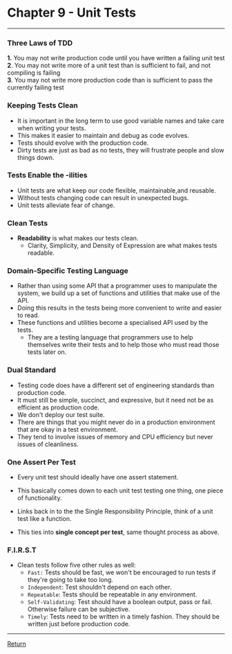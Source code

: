 # Chapter 9 - Unit Tests

---

### Three Laws of TDD

**1.** You may not write production code until you have written a failing unit test  
**2**. You may not write more of a unit test than is sufficient to fail, and not compiling is failing  
**3**. You may not write more production code than is sufficient to pass the currently failing test

### Keeping Tests Clean

- It is important in the long term to use good variable names and take care when writing your tests.
- This makes it easier to maintain and debug as code evolves.
- Tests should evolve with the production code.
- Dirty tests are just as bad as no tests, they will frustrate people and slow things down.

### Tests Enable the -ilities

- Unit tests are what keep our code flexible, maintainable,and reusable.
- Without tests changing code can result in unexpected bugs.
- Unit tests alleviate fear of change.

### Clean Tests

- **Readability** is what makes our tests clean.
  - Clarity, Simplicity, and Density of Expression are what makes tests readable.

### Domain-Specific Testing Language

- Rather than using some API that a programmer uses to manipulate the system, we build up a set of functions and utilities that make use of the API.
- Doing this results in the tests being more convenient to write and easier to read.
- These functions and utilities become a specialised API used by the tests.
  - They are a testing language that programmers use to help themselves write their tests and to help those who must read those tests later on.

### Dual Standard

- Testing code does have a different set of engineering standards than production code.
- It must still be simple, succinct, and expressive, but it need not be as efficient as production code.
- We don't deploy our test suite.
- There are things that you might never do in a production environment that are okay in a test environment.
- They tend to involve issues of memory and CPU efficiency but never issues of cleanliness.

### One Assert Per Test

- Every unit test should ideally have one assert statement.
- This basically comes down to each unit test testing one thing, one piece of functionality.
- Links back in to the the Single Responsibility Principle, think of a unit test like a function.

- This ties into **single concept per test**, same thought process as above.

### F.I.R.S.T

- Clean tests follow five other rules as well:
  - `Fast:` Tests should be fast, we won't be encouraged to run tests if they're going to take too long.
  - `Independent`: Test shouldn't depend on each other.
  - `Repeatable`: Tests should be repeatable in any environment.
  - `Self-Validating`: Test should have a boolean output, pass or fail. Otherwise failure can be subjective.
  - `Timely`: Tests need to be written in a timely fashion. They should be written just before production code.

---

[Return](../)
